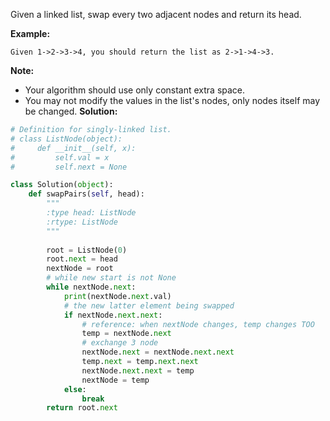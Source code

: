 Given a linked list, swap every two adjacent nodes and return its head.

**Example:**
```
Given 1->2->3->4, you should return the list as 2->1->4->3.
```
**Note:**
- Your algorithm should use only constant extra space.
- You may not modify the values in the list's nodes, only nodes itself may be changed.
**Solution:**
```python
# Definition for singly-linked list.
# class ListNode(object):
#     def __init__(self, x):
#         self.val = x
#         self.next = None

class Solution(object):
    def swapPairs(self, head):
        """
        :type head: ListNode
        :rtype: ListNode
        """
        
        root = ListNode(0)
        root.next = head
        nextNode = root
        # while new start is not None
        while nextNode.next:
            print(nextNode.next.val)
            # the new latter element being swapped
            if nextNode.next.next:
                # reference: when nextNode changes, temp changes TOO
                temp = nextNode.next
                # exchange 3 node
                nextNode.next = nextNode.next.next
                temp.next = temp.next.next
                nextNode.next.next = temp
                nextNode = temp
            else:
                break
        return root.next
```
